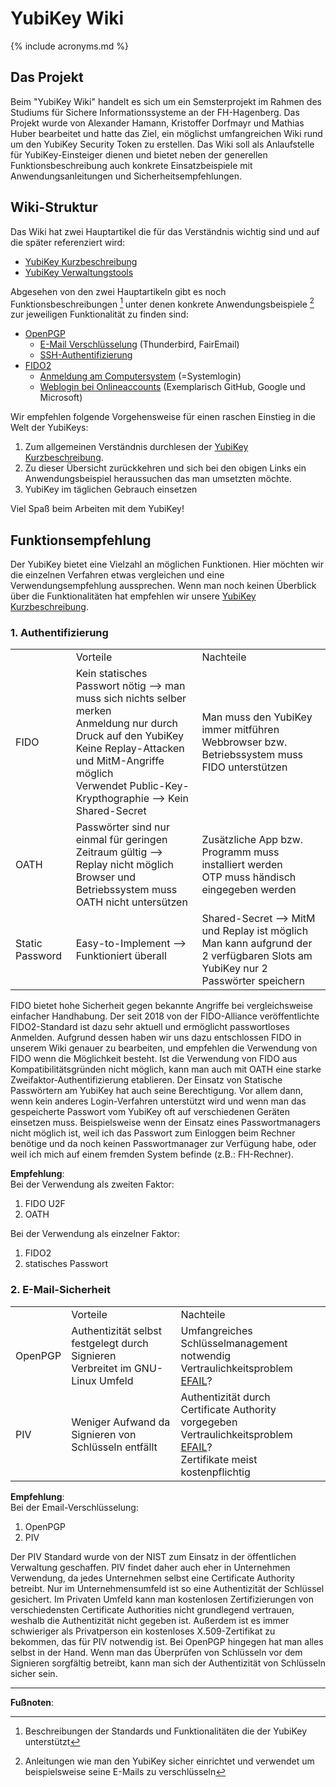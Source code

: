 # YubiKey Wiki

{% include acronyms.md %}

## Das Projekt

Beim "YubiKey Wiki" handelt es sich um ein Semsterprojekt im Rahmen des
Studiums für Sichere Informationssysteme an der FH-Hagenberg. Das
Projekt wurde von Alexander Hamann, Kristoffer Dorfmayr und Mathias
Huber bearbeitet und hatte das Ziel, ein möglichst umfangreichen Wiki
rund um den YubiKey Security Token zu erstellen. Das Wiki soll als
Anlaufstelle für YubiKey-Einsteiger dienen und bietet neben der
generellen Funktionsbeschreibung auch konkrete Einsatzbeispiele mit
Anwendungsanleitungen und Sicherheitsempfehlungen.

## Wiki-Struktur

Das Wiki hat zwei Hauptartikel die für das Verständnis wichtig sind und
auf die später referenziert wird:
* [YubiKey Kurzbeschreibung](/docs/kurzbeschreibung)
* [YubiKey Verwaltungstools](/docs/verwaltung)

Abgesehen von den zwei Hauptartikeln gibt es noch
Funktionsbeschreibungen [^1] unter denen konkrete Anwendungsbeispiele
[^2] zur jeweiligen Funktionalität zu finden sind:

  - [OpenPGP](/docs/OpenPGP)
      - [E-Mail Verschlüsselung](/docs/OpenPGP/mailverschluesselung) (Thunderbird, FairEmail)
      - [SSH-Authentifizierung](/docs/OpenPGP/ssh-authentifizierung)
  - [FIDO2](/docs/FIDO2)
      - [Anmeldung am Computersystem](/docs/FIDO2/systemlogin) (=Systemlogin)
      - [Weblogin bei Onlineaccounts](/docs/FIDO2/webanmeldung) (Exemplarisch GitHub, Google und Microsoft)

Wir empfehlen folgende Vorgehensweise für einen raschen Einstieg in die
Welt der YubiKeys:

1.  Zum allgemeinen Verständnis durchlesen der [YubiKey Kurzbeschreibung](/docs/kurzbeschreibung).
2.  Zu dieser Übersicht zurückkehren und sich bei den obigen Links ein
    Anwendungsbeispiel heraussuchen das man umsetzten möchte.
3.  YubiKey im täglichen Gebrauch einsetzen

Viel Spaß beim Arbeiten mit dem YubiKey!  
  
  

## Funktionsempfehlung

Der YubiKey bietet eine Vielzahl an möglichen Funktionen. Hier möchten
wir die einzelnen Verfahren etwas vergleichen und eine
Verwendungsempfehlung aussprechen. Wenn man noch keinen Überblick über
die Funktionalitäten hat empfehlen wir unsere [YubiKey Kurzbeschreibung](/docs/kurzbeschreibung).

### 1\. Authentifizierung

<table>
<tbody>
<tr class="odd">
<td></td>
<td>Vorteile</td>
<td>Nachteile</td>
</tr>
<tr class="even">
<td>FIDO</td>
<td>Kein statisches Passwort nötig --&gt; man muss sich nichts selber merken<br />
Anmeldung nur durch Druck auf den YubiKey<br />
Keine Replay-Attacken und MitM-Angriffe möglich<br />
Verwendet Public-Key-Krypthographie --&gt; Kein Shared-Secret</td>
<td>Man muss den YubiKey immer mitführen<br />
Webbrowser bzw. Betriebssystem muss FIDO unterstützen</td>
</tr>
<tr class="odd">
<td>OATH</td>
<td>Passwörter sind nur einmal für geringen Zeitraum gültig --&gt; Replay nicht möglich<br />
Browser und Betriebssystem muss OATH nicht untersützen</td>
<td>Zusätzliche App bzw. Programm muss installiert werden<br />
OTP muss händisch eingegeben werden</td>
</tr>
<tr class="even">
<td>Static Password</td>
<td>Easy-to-Implement --&gt; Funktioniert überall<br />
</td>
<td>Shared-Secret --&gt; MitM und Replay ist möglich<br />
Man kann aufgrund der 2 verfügbaren Slots am YubiKey nur 2 Passwörter speichern</td>
</tr>
</tbody>
</table>

FIDO bietet hohe Sicherheit gegen bekannte Angriffe bei vergleichsweise
einfacher Handhabung. Der seit 2018 von der FIDO-Alliance
veröffentlichte FIDO2-Standard ist dazu sehr aktuell und ermöglicht
passwortloses Anmelden. Aufgrund dessen haben wir uns dazu entschlossen
FIDO in unserem Wiki genauer zu bearbeiten, und empfehlen die Verwendung
von FIDO wenn die Möglichkeit besteht. Ist die Verwendung von FIDO aus
Kompatibilitätsgründen nicht möglich, kann man auch mit OATH eine starke
Zweifaktor-Authentifizierung etablieren. Der Einsatz von Statische
Passwörtern am YubiKey hat auch seine Berechtigung. Vor allem dann,
wenn kein anderes Login-Verfahren unterstützt wird und wenn man das
gespeicherte Passwort vom YubiKey oft auf verschiedenen Geräten
einsetzen muss. Beispielsweise wenn der Einsatz eines Passwortmanagers
nicht möglich ist, weil ich das Passwort zum Einloggen beim Rechner
benötige und da noch keinen Passwortmanager zur Verfügung habe, oder
weil ich mich auf einem fremden System befinde (z.B.: FH-Rechner).

**Empfehlung**:  
Bei der Verwendung als zweiten Faktor:

1.  FIDO U2F
2.  OATH

Bei der Verwendung als einzelner Faktor:

1.  FIDO2
2.  statisches Passwort

### 2\. E-Mail-Sicherheit

<table>
<tbody>
<tr class="odd">
<td></td>
<td>Vorteile</td>
<td>Nachteile</td>
</tr>
<tr class="even">
<td>OpenPGP</td>
<td>Authentizität selbst festgelegt durch Signieren<br />
Verbreitet im GNU-Linux Umfeld</td>
<td>Umfangreiches Schlüsselmanagement notwendig<br />
Vertraulichkeitsproblem <a href="https://efail.de/">EFAIL</a>?</td>
</tr>
<tr class="odd">
<td>PIV</td>
<td>Weniger Aufwand da Signieren von Schlüsseln entfällt</td>
<td>Authentizität durch Certificate Authority vorgegeben<br />
Vertraulichkeitsproblem <a href="https://efail.de/">EFAIL</a>?<br />
Zertifikate meist kostenpflichtig</td>
</tr>
</tbody>
</table>

**Empfehlung**:  
Bei der Email-Verschlüsselung:

1.  OpenPGP
2.  PIV

Der PIV Standard wurde von der NIST zum Einsatz in der öffentlichen
Verwaltung geschaffen. PIV findet daher auch eher in Unternehmen
Verwendung, da jedes Unternehmen selbst eine Certificate Authority
betreibt. Nur im Unternehmensumfeld ist so eine Authentizität der
Schlüssel gesichert. Im Privaten Umfeld kann man kostenlosen
Zertifizierungen von verschiedensten Certificate Authorities nicht
grundlegend vertrauen, weshalb die Authentizität nicht gegeben ist.
Außerdem ist es immer schwieriger als Privatperson ein kostenloses
X.509-Zertifikat zu bekommen, das für PIV notwendig ist. Bei OpenPGP
hingegen hat man alles selbst in der Hand. Wenn man das Überprüfen von
Schlüsseln vor dem Signieren sorgfältig betreibt, kann man sich der
Authentizität von Schlüsseln sicher sein.

---
**Fußnoten**:

[^1]: Beschreibungen der Standards und Funktionalitäten die der YubiKey unterstützt

[^2]: Anleitungen wie man den YubiKey sicher einrichtet und verwendet um beispielsweise seine E-Mails zu verschlüsseln